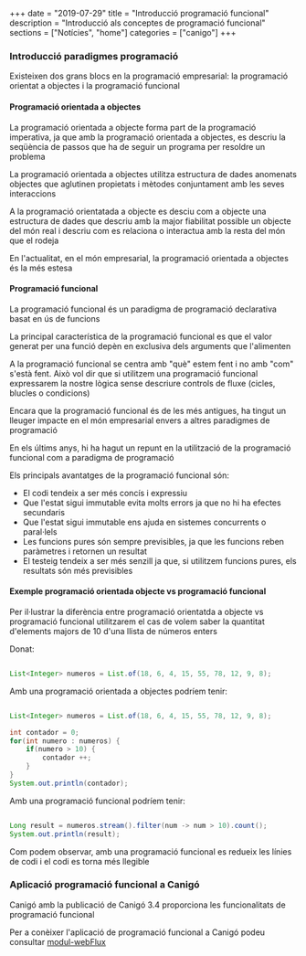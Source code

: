 +++
date        = "2019-07-29"
title       = "Introducció programació funcional"
description = "Introducció als conceptes de programació funcional"
sections    = ["Notícies", "home"]
categories  = ["canigo"]
+++

### Introducció paradigmes programació

Existeixen dos grans blocs en la programació empresarial: la programació orientat a objectes i la programació funcional

#### Programació orientada a objectes 

La programació orientada a objecte forma part de la programació imperativa, ja que amb la programació orientada a objectes, es descriu la seqüència de passos que ha de seguir un programa per resoldre un problema

La programació orientada a objectes utilitza estructura de dades anomenats objectes que aglutinen propietats i mètodes conjuntament amb les seves interaccions

A la programació orientatada a objecte es desciu com a objecte una estructura de dades que descriu amb la major fiabilitat possible un objecte del món real i descriu com es relaciona o interactua amb la resta del món que el rodeja

En l'actualitat, en el món empresarial, la programació orientada a objectes és la més estesa

#### Programació funcional

La programació funcional és un paradigma de programació declarativa basat en ús de funcions

La principal característica de la programació funcional es que el valor generat per una funció depèn en exclusiva dels arguments que l'alimenten

A la programació funcional se centra amb "què" estem fent i no amb "com" s'està fent. Això vol dir que si utilitzem una programació funcional expressarem la nostre lògica sense descriure controls de fluxe (cicles, blucles o condicions)

Encara que la programació funcional és de les més antigues, ha tingut un lleuger impacte en el món empresarial envers a altres paradigmes de programació

En els últims anys, hi ha hagut un repunt en la utilització de la programació funcional com a paradigma de programació

Els principals avantatges de la programació funcional són:

- El codi tendeix a ser més concís i expressiu
- Que l'estat sigui immutable evita molts errors ja que no hi ha efectes secundaris
- Que l'estat sigui immutable ens ajuda en sistemes concurrents o paral·lels
- Les funcions pures són sempre previsibles, ja que les funcions reben paràmetres i retornen un resultat
- El testeig tendeix a ser més senzill ja que, si utilitzem funcions pures, els resultats són més previsibles

#### Exemple programació orientada objecte vs programació funcional

Per il·lustrar la diferència entre programació orientatda a objecte vs programació funcional utilitzarem el cas de volem saber la quantitat d'elements majors de 10 d'una llista de números enters

Donat:
```java

List<Integer> numeros = List.of(18, 6, 4, 15, 55, 78, 12, 9, 8);

```

Amb una programació orientada a objectes podríem tenir:

```java

List<Integer> numeros = List.of(18, 6, 4, 15, 55, 78, 12, 9, 8);

int contador = 0;
for(int numero : numeros) {
    if(numero > 10) {
        contador ++;
    }
}
System.out.println(contador);

```

Amb una programació funcional podríem tenir:

```java

Long result = numeros.stream().filter(num -> num > 10).count();
System.out.println(result);

```

Com podem observar, amb una programació funcional es redueix les línies de codi i el codi es torna més llegible

### Aplicació programació funcional a Canigó

Canigó amb la publicació de Canigó 3.4 proporciona les funcionalitats de programació funcional

Per a conèixer l'aplicació de programació funcional a Canigó podeu consultar
[modul-webFlux](/canigo-documentacio-versions-3x-altres/modul-webFlux/)

